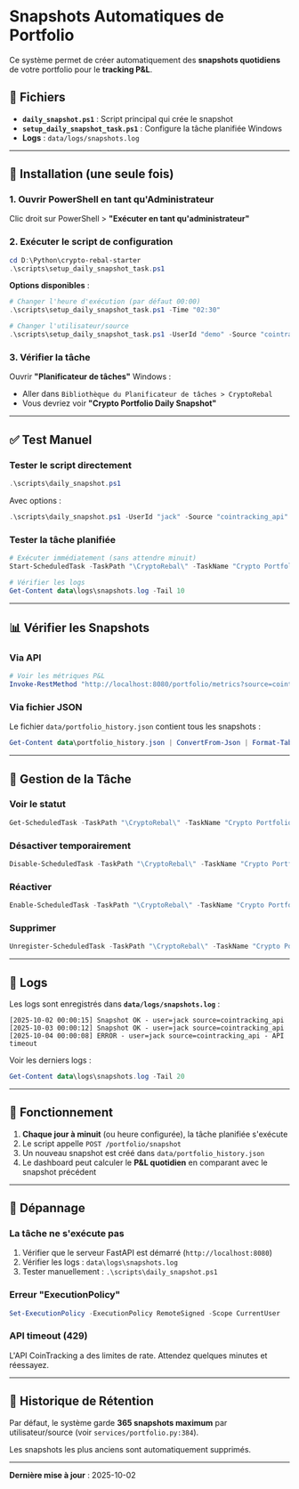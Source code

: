 # Snapshots Automatiques de Portfolio

Ce système permet de créer automatiquement des **snapshots quotidiens** de votre portfolio pour le **tracking P&L**.

## 📸 Fichiers

- **`daily_snapshot.ps1`** : Script principal qui crée le snapshot
- **`setup_daily_snapshot_task.ps1`** : Configure la tâche planifiée Windows
- **Logs** : `data/logs/snapshots.log`

---

## 🚀 Installation (une seule fois)

### 1. Ouvrir PowerShell en tant qu'Administrateur

Clic droit sur PowerShell > **"Exécuter en tant qu'administrateur"**

### 2. Exécuter le script de configuration

```powershell
cd D:\Python\crypto-rebal-starter
.\scripts\setup_daily_snapshot_task.ps1
```

**Options disponibles** :
```powershell
# Changer l'heure d'exécution (par défaut 00:00)
.\scripts\setup_daily_snapshot_task.ps1 -Time "02:30"

# Changer l'utilisateur/source
.\scripts\setup_daily_snapshot_task.ps1 -UserId "demo" -Source "cointracking"
```

### 3. Vérifier la tâche

Ouvrir **"Planificateur de tâches"** Windows :
- Aller dans `Bibliothèque du Planificateur de tâches > CryptoRebal`
- Vous devriez voir **"Crypto Portfolio Daily Snapshot"**

---

## ✅ Test Manuel

### Tester le script directement

```powershell
.\scripts\daily_snapshot.ps1
```

Avec options :
```powershell
.\scripts\daily_snapshot.ps1 -UserId "jack" -Source "cointracking_api" -MinUsd 1.0
```

### Tester la tâche planifiée

```powershell
# Exécuter immédiatement (sans attendre minuit)
Start-ScheduledTask -TaskPath "\CryptoRebal\" -TaskName "Crypto Portfolio Daily Snapshot"

# Vérifier les logs
Get-Content data\logs\snapshots.log -Tail 10
```

---

## 📊 Vérifier les Snapshots

### Via API

```powershell
# Voir les métriques P&L
Invoke-RestMethod "http://localhost:8080/portfolio/metrics?source=cointracking_api&user_id=jack" | ConvertTo-Json -Depth 5
```

### Via fichier JSON

Le fichier `data/portfolio_history.json` contient tous les snapshots :

```powershell
Get-Content data\portfolio_history.json | ConvertFrom-Json | Format-Table date, user_id, source, total_value_usd
```

---

## 🔧 Gestion de la Tâche

### Voir le statut

```powershell
Get-ScheduledTask -TaskPath "\CryptoRebal\" -TaskName "Crypto Portfolio Daily Snapshot"
```

### Désactiver temporairement

```powershell
Disable-ScheduledTask -TaskPath "\CryptoRebal\" -TaskName "Crypto Portfolio Daily Snapshot"
```

### Réactiver

```powershell
Enable-ScheduledTask -TaskPath "\CryptoRebal\" -TaskName "Crypto Portfolio Daily Snapshot"
```

### Supprimer

```powershell
Unregister-ScheduledTask -TaskPath "\CryptoRebal\" -TaskName "Crypto Portfolio Daily Snapshot" -Confirm:$false
```

---

## 📝 Logs

Les logs sont enregistrés dans **`data/logs/snapshots.log`** :

```
[2025-10-02 00:00:15] Snapshot OK - user=jack source=cointracking_api
[2025-10-03 00:00:12] Snapshot OK - user=jack source=cointracking_api
[2025-10-04 00:00:08] ERROR - user=jack source=cointracking_api - API timeout
```

Voir les derniers logs :
```powershell
Get-Content data\logs\snapshots.log -Tail 20
```

---

## 🎯 Fonctionnement

1. **Chaque jour à minuit** (ou heure configurée), la tâche planifiée s'exécute
2. Le script appelle `POST /portfolio/snapshot`
3. Un nouveau snapshot est créé dans `data/portfolio_history.json`
4. Le dashboard peut calculer le **P&L quotidien** en comparant avec le snapshot précédent

---

## 🐛 Dépannage

### La tâche ne s'exécute pas

1. Vérifier que le serveur FastAPI est démarré (`http://localhost:8080`)
2. Vérifier les logs : `data\logs\snapshots.log`
3. Tester manuellement : `.\scripts\daily_snapshot.ps1`

### Erreur "ExecutionPolicy"

```powershell
Set-ExecutionPolicy -ExecutionPolicy RemoteSigned -Scope CurrentUser
```

### API timeout (429)

L'API CoinTracking a des limites de rate. Attendez quelques minutes et réessayez.

---

## 📅 Historique de Rétention

Par défaut, le système garde **365 snapshots maximum** par utilisateur/source (voir `services/portfolio.py:384`).

Les snapshots les plus anciens sont automatiquement supprimés.

---

**Dernière mise à jour** : 2025-10-02

